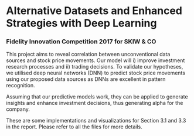 # Alternative Datasets and Enhanced Strategies with Deep Learning
### Fidelity Innovation Competition 2017 for SKIW & CO


This project aims to reveal correlation between unconventional data sources and stock price movements. Our model will i) improve investment research processes and ii) trading decisions. To validate our hypotheses, we utilised deep neural networks (DNN) to predict stock price movements using our proposed data sources as DNNs are excellent in pattern   recognition.

Assuming that our predictive models work, they can be applied to generate insights and enhance investment decisions,   thus   generating   alpha   for   the   company.

These are some implementations and visualizations for Section 3.1 and 3.3 in the report. Please refer to all the files for more details.
